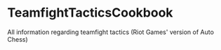 # TeamfightTacticsCookbook
All information regarding teamfight tactics (Riot Games' version of Auto Chess)
